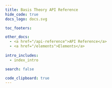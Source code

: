 ```yaml
---
title: Basis Theory API Reference
hide_code: true
docs_logo: docs.svg

toc_footers:

other_docs:
  - <a href="/api-reference">API Reference</a>
  - <a href="/elements">Elements</a>
  
intro_includes:
  - index_intro

search: false

code_clipboard: true
---
```

